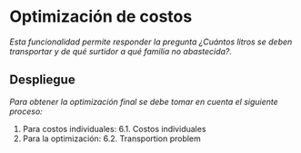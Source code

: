 # Optimización de costos

_Esta funcionalidad permite responder la pregunta ¿Cuántos litros se deben transportar y de qué surtidor a qué familia no abastecida?._

## Despliegue

_Para obtener la optimización final se debe tomar en cuenta el siguiente proceso:_

1. Para costos individuales: 6.1. Costos individuales
2. Para la optimización: 6.2. Transportion problem

